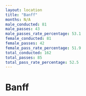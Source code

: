 ```yaml
---
layout: location
title: "Banff"
months: N/A
male_conducted: 81
male_passes: 43
male_passes_rate_percentage: 53.1
female_conducted: 81
female_passes: 42
female_pass_rate_percentage: 51.9
total_conducted: 162
total_passes: 85
total_pass_rate_percentage: 52.5
---
```


# Banff
